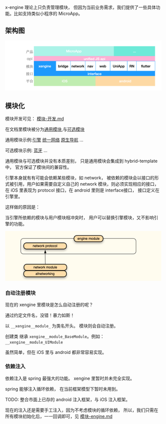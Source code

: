 

x-engine 理论上只负责管理模块， 但因为当前业务需求，我们提供了一些具体功能。比如支持类似小程序的 MicroApp。

## 架构图

![image-20200927145001675](assets/image-20200927145001675.png)





## 模块化

模块开发可见： [模块-开发.md](../../modules/模块-开发.md) 

在文档里模块被分为[通用模块](./docs/modules/模块-规范.md#模块分类),与[可选模块](./docs/modules/模块-规范.md#模块分类)

通用模块示例:[引擎](./docs/modules/common/模块-引擎.md)  [统一网络](./docs/modules/common/模块-统一网络.md)  [原生导航](./docs/modules/common/模块-原生导航.md) ...

可选模块示例: [蓝牙](./docs/modules/optional/模块-蓝牙.md)  ...

通用模块与可选模块并没有本质差别， 只是通用模块会集成到 hybrid-template  中， 官方保证了模块间的兼容性。 

引擎本身就有有可能会依赖某些模块，如 network， 被依赖的模块会以接口的形式被引用，用户如果需要自定义自己的 network 模块，则必须实现相应的接口，在 iOS 里表现为 protocol 接口，在 android 里则是 interface接口， 接口定义在引擎里。

这样做的原因是： 

当引擎所依赖的模块与用户模块相冲突时， 用户可以替换引擎模块，又不影响引擎的功能。

![image-20200810124830254](assets/image-20200810124830254.png)



###  自动注册模块

现在的 xengine 里模块是怎么自动注册的呢？

通过约定文件名，没错！暴力如斯！

以 `__xengine__module_` 为类名开头。 模块则会自动注册。

创建类 继承 `xengine__module_BaseModule`。例如：`__xengine__module_UIModule`

虽然简单，但在 iOS 里与 android 都非常容易实现。



### 依赖注入

依赖注入是 spring 最强大的功能。 xengine 里暂时并未完全实现。

spring 能够注入循环依赖， 在当前框架模型下暂时未用到。

TODO: 整合市面上已存的 android 注入框架，与 iOS 注入框架。

现在的注入还是需要手工注入，因为不考虑模块的循环依赖， 所以，我们只需在所有模块初始化后，一一回调即可，见 [模块-engine.md](../../modules/all/模块-engine.md) 

 

